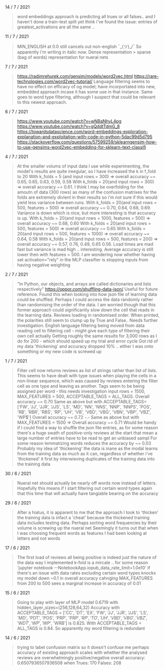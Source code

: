 14 / 7 / 2021

> word embeddings approach is predicting all trues or all falses.. and I haven't done a train-test split yet
> think i've found the issue: entries of greatest_activations are all the same ..

11 / 7 / 2021

> MIN_ENGLISH at 0.0 still cancels out non-english ¯\_(ツ)_/¯
> So apparently i'm writing in italic now. Dense representation > sparse (bag of words) representation for nueral nets

7 / 7 / 2021

> https://radimrehurek.com/gensim/models/word2vec.html
  https://rare-technologies.com/word2vec-tutorial/
> Language filtering seems to have no effect on efficacy of og model; have incorportated into new, embedded approach incase it has some use in that instance. Same goes to word type filtering, although I suspect that could be relevant to this newest approach.

6 / 7 / 2021

> https://www.youtube.com/watch?v=wNBaNhvL4pg
  https://www.youtube.com/watch?v=gQddtTdmG_8
  https://towardsdatascience.com/word-embeddings-exploration-explanation-and-exploitation-with-code-in-python-5dac99d5d795
  https://stackoverflow.com/questions/57599259/sklearngensim-how-to-use-gensims-word2vec-embedding-for-sklearn-text-classifi

4 / 7 / 2021

> At the smaller volums of input data I use while experimenting, the model's results are quite ireegular, so I have increased the k in f_fold to 20
> With k_folds = 5 (and input rows = 300) => overall accuracy ~= 0.65, 0.65, 0.63, 0.59, 0.58
> With k_folds = 20(and input rows = 300) => overall accuracy ~= 0.61. I think I may be overfolding for the amoutn of data (300 rows) as many of the confusion matrixes for the folds are extremely divient in their results so i'm not sure if this would yield less variance between runs.
> With k_folds = 20(and input rows = 500, features = 500) => overall accuracy ~= 0.70, 0.64, 0.68, 0.69. Variance is down which is nice, but more interesting is that accuracy is up.
> With k_folds = 20(and input rows = 1000, features = 500) => overall accuracy ~= 0.68, 0.60
> With k_folds = 20(and input rows = 500, features = 500) => overall accuracy ~= 0.65
> With k_folds = 20(and input rows = 500, features = 1000) => overall accuracy ~= 0.64, 0.58
> With k_folds = 20(and input rows = 500, features = 200) => overall accuracy ~= 0.57, 0.76, 0.49, 0.65 0.56. Load times are mad fast but variance is mad high .. interesting. Average accuracy is still lower then with features = 500.
> I am wondering now whether having set activation="rely" in the MLP classifier is stopping inputs from having negative weighting

2 / 7 / 2021

> "In Python, our objects, and arrays are called dictionaries and lists respectively" https://oppor.com/shuffling-data-json/
        Useful for future reference. Found this when looking into how json file of learning data could be shuffled. Perhaps I could access the data randomly rather than randomising the order of the data. I am worried though that this former approach could significantly slow down the cell that reads in the learning data.
> Reviews loading in randomised order. When printed, the polarities still seem to clump up by True and False.. Needs further investigation. English language filtering being moved from data reading cell to filtering cell - might give each type of filtering their own cell actually
> Getting roughly the same results for 3,000 rows as I do for 200 - which should speed up my trial and error cycle
> Got rid of my data 'thickening' and accuracy dropped 10% .. either I was onto something or my new code is screwed up

1 / 7 / 2021

> Filter cell now returns reviews as list of strings rather than list of lists. This seems to have dealt with type issues when playing the cells in a non-linear sequence, which was caused by reviews entering the filter cell as one type and leaving as another.
> Tags seem to be being assigned per word - this needs investigation
> input rows = 1500, MAX_FEATURES = 500, ACCEPTABLE_TAGS = ALL_TAGS.
    Overall accuracy ~= 0.70
> Same as above but with ACCEPTABLE_TAGS= ['FW', 'JJ', 'JJR', 'JJS', 'LS', 'MD', 'NN', 'NNS', 'NNP', 'NNPS',
 'POS', 'RB', 'RBR', 'RBS', 'RP', 'UH', 'VB', 'VBD', 'VBG', 'VBN', 'VBP', 'VBZ', 'WP$']
    Overall accuracy ~= 0.72 -.-
> Same as above but with MAX_FEATURES = 1500 => Overall accuracy ~= 0.71
> Would be handy if I could find a way to shuffle the json file entries, as for some reason there's a huge swath of positive-only reviews at the start that mean a large number of entries have to be read to get an unbiased sampl
> For some reason lemmatizing words reduces the accuracy by ~= 0.03
> Probably my idea of 'thickening' the data is inane as the modal learns from the training data as much as it can, regardless of whether i've 'thickened' it first by interwieving duplicates of the training data into the training data

30 / 6 / 2021

> Nueral net should actually be nearly off words now instead of letters. Hopefully this means if I start filtering out certain word types again that this time that will actually have tangiable bearing on the accuracy

29 / 6 / 2021

> After a hiatus, it is apparent to me that the approach I took to 'thicken' the training data is infact a 'cheat' because the thickened training data includes testing data.
> Perhaps sorting word frequencies by their volume is screwing up the nueral net
> Seemingly it turns out that when I was choosing frequent words as features I had been looking at letters and not words

17 / 6 / 2021

> The first load of reviews all being positive is indeed just the nature of the data
> way I implemented k-fold is a mircale .. for some reason
> 'jupyter notebook --NotebookApp.iopub_data_rate_limit=1.0e10' if there's an issue with data rates
> excluding certain word types knocks my model down ~0.1 in overall accuracy
> cahnging MAX_FEATURES from 200 to 500 sees a marginal increase in accuracy of 0.01

15 / 6 / 2021

> Going to play with layer of MLP model
> 0.6719 with hidden_layer_sizes=(256,128,64,32)
> Accuracy with ACCEPTABLE_TAGS = ['CC', 'DT', 'EX', 'FW', 'JJ', 'JJR', 'JJS', 'LS', 'MD', 'PDT',
 'POS', 'PRP', 'PRP$', 'RP', 'TO', 'UH', 'VBD', 'VBG', 'VBZ', 'WDT', 'WP', 'WP$', 'WRB'] is 0.825.
 With ACCEPTABLE_TAGS = ALL_TAGS is 0.84. So apparently my word filtering is redundant


14 / 6 / 2021

> trying to label confusion matrix so it doesn't confuse me
> perhaps accuracy of existing approach scales with whether the analysed reviews are overwhelmingly positive/negative
> overall accuracy:  0.6507936507936508 when Trues: 170 Falses: 208